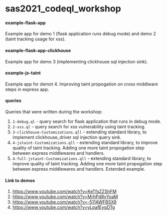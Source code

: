 # sas2021_codeql_workshop

#### example-flask-app
Example app for demo 1 (flask application runs debug mode) and demo 2 (taint tracking usage for xss).

#### example-flask-app-clickhouse
Example app for demo 3 (implementing clickhouse sql injection sink).

#### example-js-taint
Example app for demot 4. Improving taint propogation on cross middlware steps in express app.

#### queries
Queries that were written during the workshop:
1. `1-debug.ql` - query search for flask application that runs in debug mode.
2. `2-xss.ql` - query search for xss vulnerability using taint tracking.
3. `3-clickhouse-Customizations.qll` - extending standard library, to implement clickhouse_driver sql injection query sink.
4. `4-jstaint-Customizations.qll` - extending standard library, to improve quality of taint tracking. Adding one more taint propogation step between express middlewares and handlers.
5. `4-full-jstaint-Customizations.qll` - extending standard library, to improve quality of taint tracking. Adding one more taint propogation step between express middlewares and handlers. Extended example.

#### Link to demos
1. https://www.youtube.com/watch?v=KeTfsZZShFM
2. https://www.youtube.com/watch?v=MrhPd8yYoaM
3. https://www.youtube.com/watch?v=-511AWFBSX8
4. https://www.youtube.com/watch?v=yLpafEygDTg
